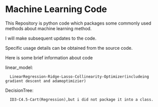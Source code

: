 # Machine Learning Code

This Repository is python code which packages some  commonly used methods about machine learning method.

I will make subsequent updates to the code.

Specific usage details can be obtained from the source code.

Here is some brief information about code

linear_model:

      LinearRegression-Ridge-Lasso-Collinearity-Optimizer(includeing gradient descent and adamoptimizier)
      
DecisionTree:

      ID3-C4.5-Cart(Regression),but i did not package it into a class.
